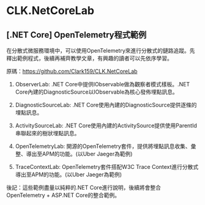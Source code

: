 # CLK.NetCoreLab


## [.NET Core] OpenTelemetry程式範例

在分散式微服務環境中，可以使用OpenTelemetry來進行分散式的鏈路追蹤。先釋出範例程式，後續再補齊教學文章，有興趣的讀者可以先依序學習。

原碼：https://github.com/Clark159/CLK.NetCoreLab

1. ObserverLab: .NET Core中提供IObservable<T>做為觀察者模式樣板。.NET Core內建的DiagnosticSource以IObservable<T>為核心發佈埋點訊息。

2. DiagnosticSourceLab: .NET Core使用內建的DiagnosticSource提供逐條的埋點訊息。

3. ActivitySourceLab: .NET Core使用內建的ActivitySource提供使用ParentId串聯起來的樹狀埋點訊息。

4. OpenTelemetryLab: 開源的OpenTelemetry套件，提供將埋點訊息收集、彙整、導出至APM的功能。(以Uber Jaeger為範例)

5. TraceContextLab: OpenTelemetry套件搭配W3C Trace Context進行分散式導出至APM的功能。(以Uber Jaeger為範例)

後記：這些範例盡量以純粹的.NET Core進行說明，後續將會整合OpenTelemetry + ASP.NET Core的整合範例。
